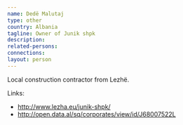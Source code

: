 ```yaml
---
name: Dedë Malutaj
type: other
country: Albania
tagline: Owner of Junik shpk
description:
related-persons:
connections:
layout: person
---
```

Local construction contractor from Lezhë.

Links:
* <http://www.lezha.eu/junik-shpk/>
* <http://open.data.al/sq/corporates/view/id/J68007522L>
